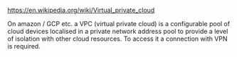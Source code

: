 https://en.wikipedia.org/wiki/Virtual_private_cloud


On amazon / GCP etc. a VPC (virtual private cloud) is a configurable pool of cloud devices localised in a private network address pool to provide a level of isolation with other cloud resources. To access it a connection with VPN is required.




